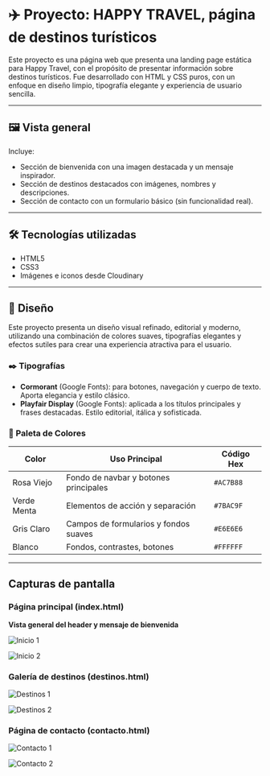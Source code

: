 # ✈️ Proyecto: HAPPY TRAVEL, página de destinos turísticos

Este proyecto es una página web que presenta una landing page estática para Happy Travel, con el propósito de presentar información sobre destinos turísticos. Fue desarrollado con HTML y CSS puros, con un enfoque en diseño limpio, tipografía elegante y experiencia de usuario sencilla.

---

## 🖼️ Vista general

Incluye:
- Sección de bienvenida con una imagen destacada y un mensaje inspirador.
- Sección de destinos destacados con imágenes, nombres y descripciones.
- Sección de contacto con un formulario básico (sin funcionalidad real).
---

## 🛠️ Tecnologías utilizadas

- HTML5
- CSS3
- Imágenes e iconos desde Cloudinary
---

## 🎨 Diseño

Este proyecto presenta un diseño visual refinado, editorial y moderno, utilizando una combinación de colores suaves, tipografías elegantes y efectos sutiles para crear una experiencia atractiva para el usuario.

### ✒️ Tipografías

- **Cormorant** (Google Fonts): para botones, navegación y cuerpo de texto. Aporta elegancia y estilo clásico.
- **Playfair Display** (Google Fonts): aplicada a los títulos principales y frases destacadas. Estilo editorial, itálica y sofisticada.

### 🎨 Paleta de Colores

| Color           | Uso Principal                        | Código Hex  |
|----------------|--------------------------------------|-------------|
| Rosa Viejo     | Fondo de navbar y botones principales| `#AC7B88`   |
| Verde Menta    | Elementos de acción y separación     | `#7BAC9F`   |
| Gris Claro     | Campos de formularios y fondos suaves| `#E6E6E6`   |
| Blanco         | Fondos, contrastes, botones          | `#FFFFFF`   |
---

## Capturas de pantalla

### Página principal (index.html)

**Vista general del header y mensaje de bienvenida**

![Inicio 1](screenshots/index-1.png)

![Inicio 2](screenshots/index-2.png)

### Galería de destinos (destinos.html)

![Destinos 1](screenshots/destinos-1.png)

![Destinos 2](screenshots/destinos-2.png)

### Página de contacto (contacto.html)

![Contacto 1](screenshots/contacto-1.png)

![Contacto 2](screenshots/contacto-2.png)





